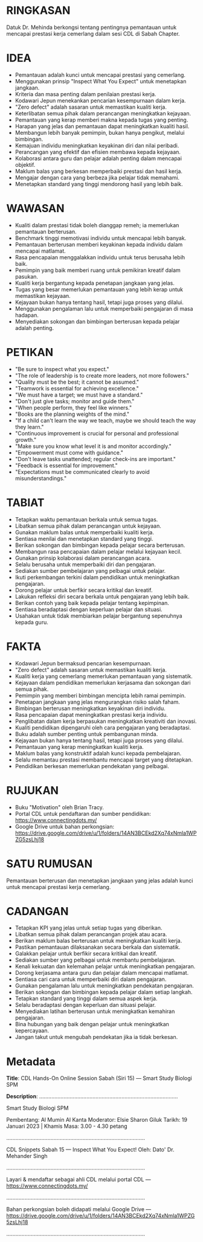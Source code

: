 # RINGKASAN
Datuk Dr. Mehinda berkongsi tentang pentingnya pemantauan untuk mencapai prestasi kerja cemerlang dalam sesi CDL di Sabah Chapter.

# IDEA
- Pemantauan adalah kunci untuk mencapai prestasi yang cemerlang.
- Menggunakan prinsip "Inspect What You Expect" untuk menetapkan jangkaan.
- Kriteria dan masa penting dalam penilaian prestasi kerja.
- Kodawari Jepun menekankan pencarian kesempurnaan dalam kerja.
- "Zero defect" adalah sasaran untuk memastikan kualiti kerja.
- Keterlibatan semua pihak dalam perancangan meningkatkan kejayaan.
- Pemantauan yang kerap memberi makna kepada tugas yang penting.
- Harapan yang jelas dan pemantauan dapat meningkatkan kualiti hasil.
- Membangun lebih banyak pemimpin, bukan hanya pengikut, melalui bimbingan.
- Kemajuan individu meningkatkan keyakinan diri dan nilai peribadi.
- Perancangan yang efektif dan efisien membawa kepada kejayaan.
- Kolaborasi antara guru dan pelajar adalah penting dalam mencapai objektif.
- Maklum balas yang berkesan memperbaiki prestasi dan hasil kerja.
- Mengajar dengan cara yang berbeza jika pelajar tidak memahami.
- Menetapkan standard yang tinggi mendorong hasil yang lebih baik.

# WAWASAN
- Kualiti dalam prestasi tidak boleh dianggap remeh; ia memerlukan pemantauan berterusan.
- Benchmark tinggi memotivasi individu untuk mencapai lebih banyak.
- Pemantauan berterusan memberi keyakinan kepada individu dalam mencapai matlamat.
- Rasa pencapaian menggalakkan individu untuk terus berusaha lebih baik.
- Pemimpin yang baik memberi ruang untuk pemikiran kreatif dalam pasukan.
- Kualiti kerja bergantung kepada penetapan jangkaan yang jelas.
- Tugas yang besar memerlukan pemantauan yang lebih kerap untuk memastikan kejayaan.
- Kejayaan bukan hanya tentang hasil, tetapi juga proses yang dilalui.
- Menggunakan pengalaman lalu untuk memperbaiki pengajaran di masa hadapan.
- Menyediakan sokongan dan bimbingan berterusan kepada pelajar adalah penting.

# PETIKAN
- "Be sure to inspect what you expect."
- "The role of leadership is to create more leaders, not more followers."
- "Quality must be the best; it cannot be assumed."
- "Teamwork is essential for achieving excellence."
- "We must have a target; we must have a standard."
- "Don't just give tasks; monitor and guide them."
- "When people perform, they feel like winners."
- "Books are the planning weights of the mind."
- "If a child can't learn the way we teach, maybe we should teach the way they learn."
- "Continuous improvement is crucial for personal and professional growth."
- "Make sure you know what level it is and monitor accordingly."
- "Empowerment must come with guidance."
- "Don't leave tasks unattended; regular check-ins are important."
- "Feedback is essential for improvement."
- "Expectations must be communicated clearly to avoid misunderstandings."

# TABIAT
- Tetapkan waktu pemantauan berkala untuk semua tugas.
- Libatkan semua pihak dalam perancangan untuk kejayaan.
- Gunakan maklum balas untuk memperbaiki kualiti kerja.
- Sentiasa menilai dan menetapkan standard yang tinggi.
- Berikan sokongan dan bimbingan kepada pelajar secara berterusan.
- Membangun rasa pencapaian dalam pelajar melalui kejayaan kecil.
- Gunakan prinsip kolaborasi dalam perancangan acara.
- Selalu berusaha untuk memperbaiki diri dan pengajaran.
- Sediakan sumber pembelajaran yang pelbagai untuk pelajar.
- Ikuti perkembangan terkini dalam pendidikan untuk meningkatkan pengajaran.
- Dorong pelajar untuk berfikir secara kritikal dan kreatif.
- Lakukan refleksi diri secara berkala untuk pengajaran yang lebih baik.
- Berikan contoh yang baik kepada pelajar tentang kepimpinan.
- Sentiasa beradaptasi dengan keperluan pelajar dan situasi.
- Usahakan untuk tidak membiarkan pelajar bergantung sepenuhnya kepada guru.

# FAKTA
- Kodawari Jepun bermaksud pencarian kesempurnaan.
- "Zero defect" adalah sasaran untuk memastikan kualiti kerja.
- Kualiti kerja yang cemerlang memerlukan pemantauan yang sistematik.
- Kejayaan dalam pendidikan memerlukan kerjasama dan sokongan dari semua pihak.
- Pemimpin yang memberi bimbingan mencipta lebih ramai pemimpin.
- Penetapan jangkaan yang jelas mengurangkan risiko salah faham.
- Bimbingan berterusan meningkatkan keyakinan diri individu.
- Rasa pencapaian dapat meningkatkan prestasi kerja individu.
- Penglibatan dalam kerja berpasukan meningkatkan kreativiti dan inovasi.
- Kualiti pendidikan dipengaruhi oleh cara pengajaran yang beradaptasi.
- Buku adalah sumber penting untuk pembangunan minda.
- Kejayaan bukan hanya tentang hasil, tetapi juga proses yang dilalui.
- Pemantauan yang kerap meningkatkan kualiti kerja.
- Maklum balas yang konstruktif adalah kunci kepada pembelajaran.
- Selalu memantau prestasi membantu mencapai target yang ditetapkan.
- Pendidikan berkesan memerlukan pendekatan yang pelbagai.

# RUJUKAN
- Buku "Motivation" oleh Brian Tracy.
- Portal CDL untuk pendaftaran dan sumber pendidikan: https://www.connectingdots.my/
- Google Drive untuk bahan perkongsian: https://drive.google.com/drive/u/1/folders/14AN3BCEkd2Xq74xNmla1WPZG5zsLhj18

# SATU RUMUSAN
Pemantauan berterusan dan menetapkan jangkaan yang jelas adalah kunci untuk mencapai prestasi kerja cemerlang.

# CADANGAN
- Tetapkan KPI yang jelas untuk setiap tugas yang diberikan.
- Libatkan semua pihak dalam perancangan projek atau acara.
- Berikan maklum balas berterusan untuk meningkatkan kualiti kerja.
- Pastikan pemantauan dilaksanakan secara berkala dan sistematik.
- Galakkan pelajar untuk berfikir secara kritikal dan kreatif.
- Sediakan sumber yang pelbagai untuk membantu pembelajaran.
- Kenali kekuatan dan kelemahan pelajar untuk meningkatkan pengajaran.
- Dorong kerjasama antara guru dan pelajar dalam mencapai matlamat.
- Sentiasa cari cara untuk memperbaiki diri dalam pengajaran.
- Gunakan pengalaman lalu untuk meningkatkan pendekatan pengajaran.
- Berikan sokongan dan bimbingan kepada pelajar dalam setiap langkah.
- Tetapkan standard yang tinggi dalam semua aspek kerja.
- Selalu beradaptasi dengan keperluan dan situasi pelajar.
- Menyediakan latihan berterusan untuk meningkatkan kemahiran pengajaran.
- Bina hubungan yang baik dengan pelajar untuk meningkatkan kepercayaan.
- Jangan takut untuk mengubah pendekatan jika ia tidak berkesan.

# Metadata
**Title**: CDL Hands-On Online Session Sabah (Siri 15) — Smart Study Biologi SPM

**Description**: ...........................................................................................

Smart Study Biologi SPM

Pembentang: Al Mumin Al Kanta
Moderator: Elsie Sharon Giluk
Tarikh: 19 Januari 2023   |   Khamis
Masa: 3.00 - 4.30 petang

...........................................................................................

CDL Snippets Sabah 15 —  Inspect What You Expect!
Oleh: Dato' Dr. Mehander Singh

...........................................................................................

Layari & mendaftar sebagai ahli CDL melalui portal CDL — https://www.connectingdots.my/

...........................................................................................

Bahan perkongsian boleh didapati melalui Google Drive — https://drive.google.com/drive/u/1/folders/14AN3BCEkd2Xq74xNmla1WPZG5zsLhj18

...........................................................................................